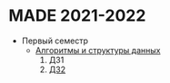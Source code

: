 # MADE 2021-2022

- Первый семестр
   - [Алгоритмы и структуры данных](./MADE_2021_2022/algo)
       1. ДЗ1
       2. [ДЗ2](./MADE_2021_2022/algo/hw2) 
